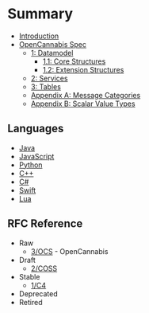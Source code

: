 # Summary

* [Introduction](README.md)
* [OpenCannabis Spec](3/README.md)
    * [1: Datamodel](3/1-Datamodel.md)
        * [1.1: Core Structures](3/2-Core-Structures.md)
        * [1.2: Extension Structures](3/3-Extension-Structures.md)
    * [2: Services](3/4-Services.md)
    * [3: Tables](3/5-Tables.md)
    * [Appendix A: Message Categories](3/XA-Message-Categories.md)
    * [Appendix B: Scalar Value Types](3/XB-Scalar-Value-Types.md)

## Languages

* [Java](https://github.com/OpenCannabis/Java)
* [JavaScript](https://github.com/OpenCannabis/JS)
* [Python](https://github.com/OpenCannabis/Python)
* [C++](https://github.com/OpenCannabis/cpp)
* [C#](https://github.com/OpenCannabis/CSharp)
* [Swift](https://github.com/OpenCannabis/Swift)
* [Lua](https://github.com/OpenCannabis/Lua)

## RFC Reference

* Raw
  * [3/OCS](3/README.md) - OpenCannabis
* Draft
  * [2/COSS](2/README.md)
* Stable
  * [1/C4](1/README.md)
* Deprecated
* Retired
